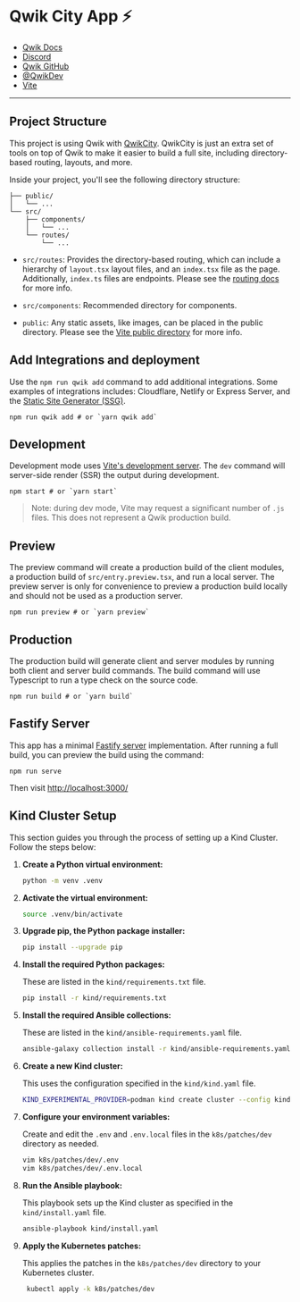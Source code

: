 # Qwik City App ⚡️

- [Qwik Docs](https://qwik.builder.io/)
- [Discord](https://qwik.builder.io/chat)
- [Qwik GitHub](https://github.com/BuilderIO/qwik)
- [@QwikDev](https://twitter.com/QwikDev)
- [Vite](https://vitejs.dev/)

---

## Project Structure

This project is using Qwik with [QwikCity](https://qwik.builder.io/qwikcity/overview/). QwikCity is just an extra set of tools on top of Qwik to make it easier to build a full site, including directory-based routing, layouts, and more.

Inside your project, you'll see the following directory structure:

```
├── public/
│   └── ...
└── src/
    ├── components/
    │   └── ...
    └── routes/
        └── ...
```

- `src/routes`: Provides the directory-based routing, which can include a hierarchy of `layout.tsx` layout files, and an `index.tsx` file as the page. Additionally, `index.ts` files are endpoints. Please see the [routing docs](https://qwik.builder.io/qwikcity/routing/overview/) for more info.

- `src/components`: Recommended directory for components.

- `public`: Any static assets, like images, can be placed in the public directory. Please see the [Vite public directory](https://vitejs.dev/guide/assets.html#the-public-directory) for more info.

## Add Integrations and deployment

Use the `npm run qwik add` command to add additional integrations. Some examples of integrations includes: Cloudflare, Netlify or Express Server, and the [Static Site Generator (SSG)](https://qwik.builder.io/qwikcity/guides/static-site-generation/).

```shell
npm run qwik add # or `yarn qwik add`
```

## Development

Development mode uses [Vite's development server](https://vitejs.dev/). The `dev` command will server-side render (SSR) the output during development.

```shell
npm start # or `yarn start`
```

> Note: during dev mode, Vite may request a significant number of `.js` files. This does not represent a Qwik production build.

## Preview

The preview command will create a production build of the client modules, a production build of `src/entry.preview.tsx`, and run a local server. The preview server is only for convenience to preview a production build locally and should not be used as a production server.

```shell
npm run preview # or `yarn preview`
```

## Production

The production build will generate client and server modules by running both client and server build commands. The build command will use Typescript to run a type check on the source code.

```shell
npm run build # or `yarn build`
```

## Fastify Server

This app has a minimal [Fastify server](https://fastify.dev/) implementation. After running a full build, you can preview the build using the command:

```
npm run serve
```

Then visit [http://localhost:3000/](http://localhost:3000/)

## Kind Cluster Setup

This section guides you through the process of setting up a Kind Cluster. Follow the steps below:

1. **Create a Python virtual environment:**

   ```bash
   python -m venv .venv
   ```

2. **Activate the virtual environment:**

   ```bash
   source .venv/bin/activate
   ```

3. **Upgrade pip, the Python package installer:**

   ```bash
   pip install --upgrade pip
   ```

4. **Install the required Python packages:**

   These are listed in the `kind/requirements.txt` file.

   ```bash
   pip install -r kind/requirements.txt
   ```

5. **Install the required Ansible collections:**

   These are listed in the `kind/ansible-requirements.yaml` file.

   ```bash
   ansible-galaxy collection install -r kind/ansible-requirements.yaml
   ```

6. **Create a new Kind cluster:**

   This uses the configuration specified in the `kind/kind.yaml` file.

   ```bash
   KIND_EXPERIMENTAL_PROVIDER=podman kind create cluster --config kind/kind.yaml
   ```

7. **Configure your environment variables:**

   Create and edit the `.env` and `.env.local` files in the `k8s/patches/dev` directory as needed.

   ```bash
   vim k8s/patches/dev/.env
   vim k8s/patches/dev/.env.local
   ```

8. **Run the Ansible playbook:**

   This playbook sets up the Kind cluster as specified in the `kind/install.yaml` file.

   ```bash
   ansible-playbook kind/install.yaml
   ```

9. **Apply the Kubernetes patches:**

   This applies the patches in the `k8s/patches/dev` directory to your Kubernetes cluster.

   ```bash
    kubectl apply -k k8s/patches/dev
   ```
